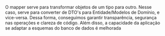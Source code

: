 O mapper serve para transformar objetos de um tipo para outro.
Nesse caso, serve para converter de DTO's para Entidade/Modelos de Domínio, e vice-versa.
Dessa forma, conseguimos garantir transparência, segurança nas operações e clareza de código. 
Além disso, a capacidade da aplicação se adaptar a esquemas do banco de dados é melhorada